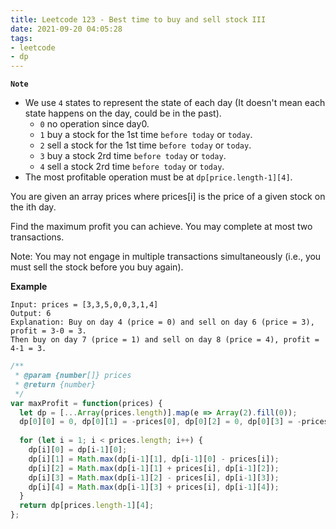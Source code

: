 ```yaml
---
title: Leetcode 123 - Best time to buy and sell stock III
date: 2021-09-20 04:05:28
tags:
- leetcode
- dp
---
```

**`Note`**
- We use `4` states to represent the state of each day (It doesn't mean each state happens on the day, could be in the past).
   - `0` no operation since day0.
   - `1` buy a stock for the 1st time `before today` or `today`.
   - `2` sell a stock for the 1st time `before today` or `today`.
   - `3` buy a stock 2rd time `before today` or `today`.
   - `4` sell a stock 2rd time `before today` or `today`.
- The most profitable operation must be at `dp[price.length-1][4]`.

You are given an array prices where prices[i] is the price of a given stock on the ith day.

Find the maximum profit you can achieve. You may complete at most two transactions.

Note: You may not engage in multiple transactions simultaneously (i.e., you must sell the stock before you buy again).

**Example**
```
Input: prices = [3,3,5,0,0,3,1,4]
Output: 6
Explanation: Buy on day 4 (price = 0) and sell on day 6 (price = 3), profit = 3-0 = 3.
Then buy on day 7 (price = 1) and sell on day 8 (price = 4), profit = 4-1 = 3.
```

```javascript
/**
 * @param {number[]} prices
 * @return {number}
 */
var maxProfit = function(prices) {
  let dp = [...Array(prices.length)].map(e => Array(2).fill(0));
  dp[0][0] = 0, dp[0][1] = -prices[0], dp[0][2] = 0, dp[0][3] = -prices[0], dp[0][4] = 0;
  
  for (let i = 1; i < prices.length; i++) {
    dp[i][0] = dp[i-1][0];
    dp[i][1] = Math.max(dp[i-1][1], dp[i-1][0] - prices[i]);
    dp[i][2] = Math.max(dp[i-1][1] + prices[i], dp[i-1][2]);
    dp[i][3] = Math.max(dp[i-1][2] - prices[i], dp[i-1][3]);
    dp[i][4] = Math.max(dp[i-1][3] + prices[i], dp[i-1][4]);
  }
  return dp[prices.length-1][4];
};
```